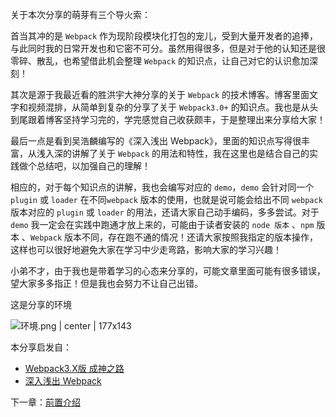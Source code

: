 关于本次分享的萌芽有三个导火索：

首当其冲的是 `Webpack` 作为现阶段模块化打包的宠儿，受到大量开发者的追捧，与此同时我的日常开发也和它密不可分。虽然用得很多，但是对于他的认知还是很零碎、散乱，也希望借此机会整理 `Webpack` 的知识点，让自己对它的认识愈加深刻！

其次是源于我最近看的胜洪宇大神分享的关于 `Webpack`  的技术博客。博客里面文字和视频混排，从简单到复杂的分享了关于 `Webpack3.0+` 的知识点。我也是从头到尾跟着博客坚持学习完的，学完感觉自己收获颇丰，于是整理出来分享给大家！

最后一点是看到吴浩麟编写的《深入浅出 Webpack》，里面的知识点写得很丰富，从浅入深的讲解了关于 `Webpack` 的用法和特性，我在这里也是结合自己的实践做个总结吧，以加强自己的理解！

相应的，对于每个知识点的讲解，我也会编写对应的 `demo`，`demo` 会针对同一个 `plugin` 或 `loader` 在不同`webpack` 版本的使用，也就是说可能会给出不同 `webpack` 版本对应的 `plugin` 或 `loader` 的用法，还请大家自己动手编码，多多尝试。对于 `demo`  我一定会在实践中跑通才放上来的，可能由于读者安装的 `node 版本` 、`npm` 版本 、`Webpack` 版本不同，存在跑不通的情况！还请大家按照我指定的版本操作，这样也可以很好地避免大家在学习中少走弯路，影响大家的学习兴趣！

小弟不才，由于我也是带着学习的心态来分享的，可能文章里面可能有很多错误，望大家多多指正！但是我也会努力不让自己出错。

这是分享的环境



![环境.png | center | 177x143](https://cdn.nlark.com/yuque/0/2018/png/114852/1538231007379-fea8da0f-7585-43ed-a0d7-071e6ce92b56.png "")


本分享启发自：

* [Webpack3.X版 成神之路](http://jspang.com/post/webpack3x.html)
* [深入浅出 Webpack](http://webpack.wuhaolin.cn/)

下一章：[前置介绍](/chapter1.md)

